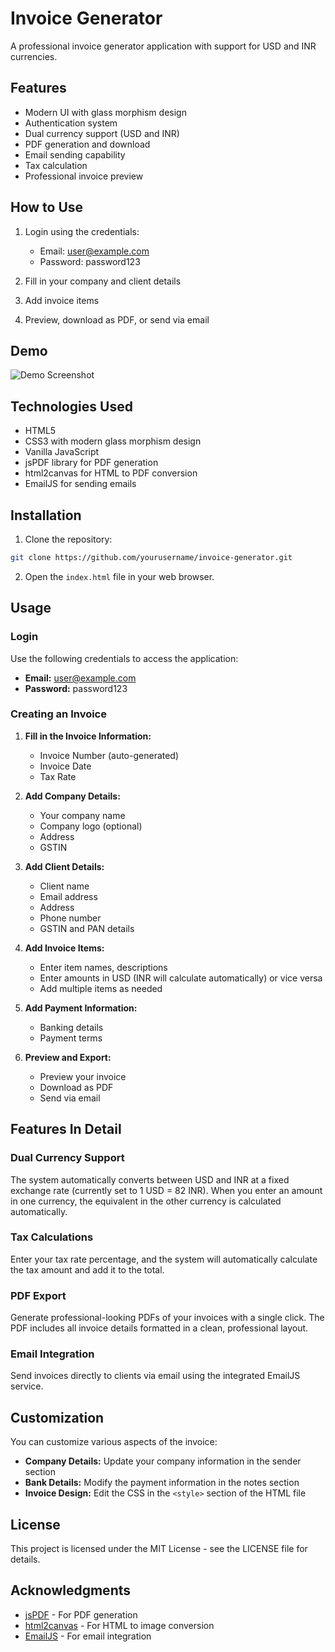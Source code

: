 # Invoice Generator

A professional invoice generator application with support for USD and INR currencies.

## Features

- Modern UI with glass morphism design
- Authentication system
- Dual currency support (USD and INR)
- PDF generation and download
- Email sending capability
- Tax calculation
- Professional invoice preview

## How to Use

1. Login using the credentials:
   - Email: user@example.com
   - Password: password123
   
2. Fill in your company and client details
3. Add invoice items
4. Preview, download as PDF, or send via email

## Demo

![Demo Screenshot](https://i.imgur.com/UwVEIyM.png)

## Technologies Used

- HTML5
- CSS3 with modern glass morphism design
- Vanilla JavaScript
- jsPDF library for PDF generation
- html2canvas for HTML to PDF conversion
- EmailJS for sending emails

## Installation

1. Clone the repository:
```bash
git clone https://github.com/yourusername/invoice-generator.git
```

2. Open the `index.html` file in your web browser.

## Usage

### Login

Use the following credentials to access the application:
- **Email:** user@example.com
- **Password:** password123

### Creating an Invoice

1. **Fill in the Invoice Information:**
   - Invoice Number (auto-generated)
   - Invoice Date
   - Tax Rate

2. **Add Company Details:**
   - Your company name
   - Company logo (optional)
   - Address
   - GSTIN

3. **Add Client Details:**
   - Client name
   - Email address
   - Address
   - Phone number
   - GSTIN and PAN details

4. **Add Invoice Items:**
   - Enter item names, descriptions
   - Enter amounts in USD (INR will calculate automatically) or vice versa
   - Add multiple items as needed

5. **Add Payment Information:**
   - Banking details
   - Payment terms

6. **Preview and Export:**
   - Preview your invoice
   - Download as PDF
   - Send via email

## Features In Detail

### Dual Currency Support

The system automatically converts between USD and INR at a fixed exchange rate (currently set to 1 USD = 82 INR). When you enter an amount in one currency, the equivalent in the other currency is calculated automatically.

### Tax Calculations

Enter your tax rate percentage, and the system will automatically calculate the tax amount and add it to the total.

### PDF Export

Generate professional-looking PDFs of your invoices with a single click. The PDF includes all invoice details formatted in a clean, professional layout.

### Email Integration

Send invoices directly to clients via email using the integrated EmailJS service.

## Customization

You can customize various aspects of the invoice:

- **Company Details:** Update your company information in the sender section
- **Bank Details:** Modify the payment information in the notes section
- **Invoice Design:** Edit the CSS in the `<style>` section of the HTML file

## License

This project is licensed under the MIT License - see the LICENSE file for details.

## Acknowledgments

- [jsPDF](https://github.com/MrRio/jsPDF) - For PDF generation
- [html2canvas](https://html2canvas.hertzen.com/) - For HTML to image conversion
- [EmailJS](https://www.emailjs.com/) - For email integration


